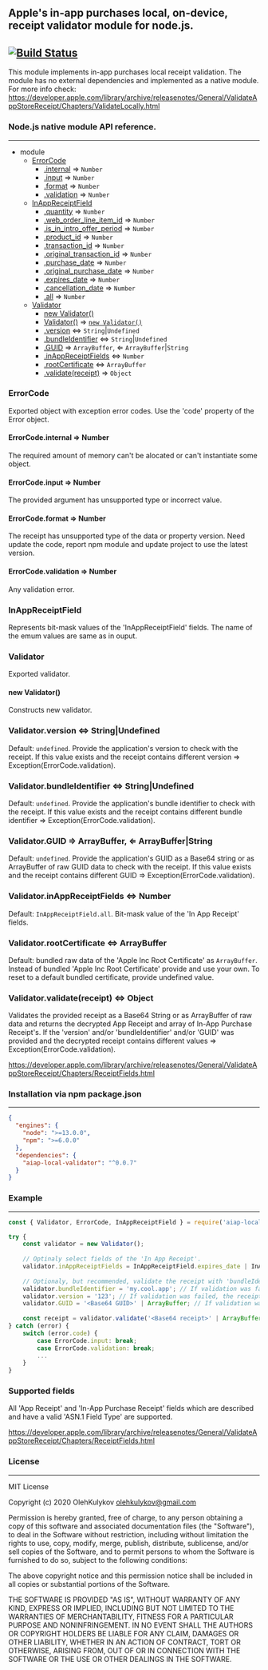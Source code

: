﻿## Apple's in-app purchases local, on-device, receipt validator module for node.js.
[![Build Status](https://travis-ci.org/OlehKulykov/aiap-local-validator.svg?branch=master)](https://travis-ci.org/OlehKulykov/aiap-local-validator)
-----------

This module implements in-app purchases local receipt validation.
The module has no external dependencies and implemented as a native module. 
For more info check: https://developer.apple.com/library/archive/releasenotes/General/ValidateAppStoreReceipt/Chapters/ValidateLocally.html

### Node.js native module API reference.
-----------

* module  
  * [ErrorCode](#enum_errorcode)
    * [.internal](#enum_errorcode_internal) ⇒ ```Number```
    * [.input](#enum_errorcode_input) ⇒ ```Number```
    * [.format](#enum_errorcode_format) ⇒ ```Number```
    * [.validation](#enum_errorcode_validation) ⇒ ```Number```
  * [InAppReceiptField](#enum_inappreceiptfield)
    * [.quantity](#enum_inappreceiptfield_quantity) ⇒ ```Number```
    * [.web_order_line_item_id](#enum_inappreceiptfield_web_order_line_item_id) ⇒ ```Number```
    * [.is_in_intro_offer_period](#enum_inappreceiptfield_is_in_intro_offer_period) ⇒ ```Number```
    * [.product_id](#enum_inappreceiptfield_product_id) ⇒ ```Number```
    * [.transaction_id](#enum_inappreceiptfield_transaction_id) ⇒ ```Number```
    * [.original_transaction_id](#enum_inappreceiptfield_original_transaction_id) ⇒ ```Number```
    * [.purchase_date](#enum_inappreceiptfield_purchase_date) ⇒ ```Number```
    * [.original_purchase_date](#enum_inappreceiptfield_original_purchase_date) ⇒ ```Number```
    * [.expires_date](#enum_inappreceiptfield_expires_date) ⇒ ```Number```
    * [.cancellation_date](#enum_inappreceiptfield_cancellation_date) ⇒ ```Number```
    * [.all](#enum_inappreceiptfield_all) ⇒ ```Number```
  * [Validator](#class_validator)
    * [new Validator()](#class_validator_new)
    * [Validator()](#class_validator_new) ⇒ <code>[new Validator()](#class_validator_new)</code>
    * [.version](#class_validator_version) ⇔ ```String```|```Undefined```
    * [.bundleIdentifier](#class_validator_bundle_identifier) ⇔ ```String```|```Undefined```
    * [.GUID](#class_validator_guid) ⇒ ```ArrayBuffer```, ⇐ ```ArrayBuffer```|```String```
    * [.inAppReceiptFields](#class_validator_inappreceiptfields)  ⇔ ```Number```
    * [.rootCertificate](#class_validator_root_certificate) ⇔ ```ArrayBuffer```
    * [.validate(receipt)](#class_validator_validate) ⇒ ```Object```
    
    
### <a name="enum_errorcode"></a>ErrorCode
Exported object with exception error codes. Use the 'code' property of the Error object.

#### <a name="enum_errorcode_internal"></a>ErrorCode.internal ⇒ Number
The required amount of memory can't be alocated or can't instantiate some object.

#### <a name="enum_errorcode_input"></a>ErrorCode.input ⇒ Number
The provided argument has unsupported type or incorrect value.

#### <a name="enum_errorcode_format"></a>ErrorCode.format ⇒ Number
The receipt has unsupported type of the data or property version. Need update the code, report npm module and update project to use the latest version.

#### <a name="enum_errorcode_validation"></a>ErrorCode.validation ⇒ Number
Any validation error. 

### <a name="enum_inappreceiptfield"></a>InAppReceiptField
Represents bit-mask values of the 'InAppReceiptField' fields. The name of the emum values are same as in ouput.

### <a name="class_validator"></a>Validator
Exported validator.

#### <a name="class_validator_new"></a>new Validator()
Constructs new validator.

### <a name="class_validator_version"></a>Validator.version  ⇔ String|Undefined
Default: ```undefined```.
Provide the application's version to check with the receipt.
If this value exists and the receipt contains different version ⇒ Exception(ErrorCode.validation).

### <a name="class_validator_bundle_identifier"></a>Validator.bundleIdentifier  ⇔ String|Undefined
Default: ```undefined```.
Provide the application's bundle identifier to check with the receipt.
If this value exists and the receipt contains different bundle identifier ⇒ Exception(ErrorCode.validation).

### <a name="class_validator_guid"></a>Validator.GUID ⇒ ArrayBuffer, ⇐ ArrayBuffer|String
Default: ```undefined```.
Provide the application's GUID as a Base64 string or as ArrayBuffer of raw GUID data to check with the receipt.
If this value exists and the receipt contains different GUID ⇒ Exception(ErrorCode.validation).

### <a name="class_validator_inappreceiptfields"></a>Validator.inAppReceiptFields ⇔ Number
Default: ```InAppReceiptField.all```.
Bit-mask value of the 'In App Receipt' fields.

### <a name="class_validator_root_certificate"></a>Validator.rootCertificate ⇔ ArrayBuffer
Default: bundled raw data of the 'Apple Inc Root Certificate' as ```ArrayBuffer```.
Instead of bundled 'Apple Inc Root Certificate' provide and use your own.
To reset to a default bundled certificate, provide undefined value.

### <a name="class_validator_validate"></a>Validator.validate(receipt) ⇔ Object 
Validates the provided receipt as a Base64 String or as ArrayBuffer of raw data and returns the decrypted App Receipt and array of In-App Purchase Receipt's. 
If the 'version' and/or 'bundleIdentifier' and/or 'GUID' was provided and the decrypted receipt contains different values ⇒ Exception(ErrorCode.validation). 

https://developer.apple.com/library/archive/releasenotes/General/ValidateAppStoreReceipt/Chapters/ReceiptFields.html


### Installation via npm package.json
-----------

```json
{
  "engines": {
    "node": ">=13.0.0",
    "npm": ">=6.0.0"
  },
  "dependencies": {
    "aiap-local-validator": "^0.0.7"
  }
}
```


### Example
-----------

```javascript
const { Validator, ErrorCode, InAppReceiptField } = require('aiap-local-validator');

try {
    const validator = new Validator();
    
    // Optinaly select fields of the 'In App Receipt'.
    validator.inAppReceiptFields = InAppReceiptField.expires_date | InAppReceiptField.product_id;
    
    // Optionaly, but recommended, validate the receipt with 'bundleIdentifier', 'version' and 'GUID'.
    validator.bundleIdentifier = 'my.cool.app'; // If validation was failed, the receipt was created by another app -> invalid.
    validator.version = '123'; // If validation was failed, the receipt was created by another version of the app -> invalid.
    validator.GUID = '<Base64 GUID>' | ArrayBuffer; // If validation was failed, the receipt was created on another device -> invalid.
    
    const receipt = validator.validate('<Base64 receipt>' | ArrayBuffer); 
} catch (error) {
    switch (error.code) {
        case ErrorCode.input: break;
        case ErrorCode.validation: break;
        ...
    }
}
```


### Supported fields
All 'App Receipt' and 'In-App Purchase Receipt' fields which are described and have a valid 'ASN.1 Field Type' are supported.

https://developer.apple.com/library/archive/releasenotes/General/ValidateAppStoreReceipt/Chapters/ReceiptFields.html


### License
-----------
MIT License

Copyright (c) 2020 OlehKulykov <olehkulykov@gmail.com>

Permission is hereby granted, free of charge, to any person obtaining a copy
of this software and associated documentation files (the "Software"), to deal
in the Software without restriction, including without limitation the rights
to use, copy, modify, merge, publish, distribute, sublicense, and/or sell
copies of the Software, and to permit persons to whom the Software is
furnished to do so, subject to the following conditions:

The above copyright notice and this permission notice shall be included in all
copies or substantial portions of the Software.

THE SOFTWARE IS PROVIDED "AS IS", WITHOUT WARRANTY OF ANY KIND, EXPRESS OR
IMPLIED, INCLUDING BUT NOT LIMITED TO THE WARRANTIES OF MERCHANTABILITY,
FITNESS FOR A PARTICULAR PURPOSE AND NONINFRINGEMENT. IN NO EVENT SHALL THE
AUTHORS OR COPYRIGHT HOLDERS BE LIABLE FOR ANY CLAIM, DAMAGES OR OTHER
LIABILITY, WHETHER IN AN ACTION OF CONTRACT, TORT OR OTHERWISE, ARISING FROM,
OUT OF OR IN CONNECTION WITH THE SOFTWARE OR THE USE OR OTHER DEALINGS IN THE
SOFTWARE.
